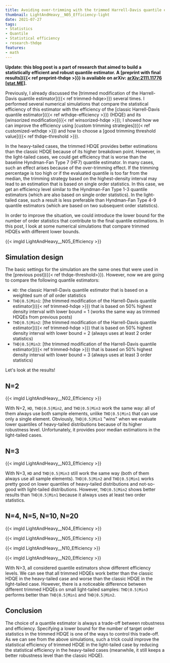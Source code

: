 ```yaml
---
title: Avoiding over-trimming with the trimmed Harrell-Davis quantile estimator
thumbnail: LightAndHeavy__N05_Efficiency-light
date: 2021-07-27
tags:
- Statistics
- Quantile
- Statistical efficiency
- research-thdqe
features:
- math
---
```


**Update: this blog post is a part of research that aimed to build a statistically efficient and robust quantile estimator.
  A [preprint with final results]({{< ref preprint-thdqe >}}) is available on arXiv:
  [arXiv:2111.11776 [stat.ME]](https://arxiv.org/abs/2111.11776).**

Previously, I already discussed the
  [trimmed modification of the Harrell-Davis quantile estimator]({{< ref trimmed-hdqe>}}) several times.
I performed several numerical simulations that compare the statistical efficiency of this estimator
  with the efficiency of the [classic Harrell-Davis quantile estimator]({{< ref wthdqe-efficiency >}}) (HDQE)
  and its [winsorized modification]({{< ref winsorized-hdqe >}});
  I showed how we can improve the efficiency using [custom trimming strategies]({{< ref customized-wthdqe >}})
  and how to choose a [good trimming threshold value]({{< ref thdqe-threshold >}}).

In the heavy-tailed cases, the trimmed HDQE provides better estimations than the classic HDQE
  because of its higher breakdown point.
However, in the light-tailed cases, we could get efficiency that is worse than
  the baseline Hyndman-Fan Type 7 (HF7) quantile estimator.
In many cases, such an effect arises because of the over-trimming effect.
If the trimming percentage is too high or if the evaluated quantile is too far from the median,
  the trimming strategy based on the highest-density interval may lead to an estimation
  that is based on single order statistics.
In this case, we get an efficiency level similar to the Hyndman-Fan Type 1-3 quantile estimators
  (which are also based on single order statistics).
In the light-tailed case, such a result is less preferable than Hyndman-Fan Type 4-9 quantile estimators
  (which are based on two subsequent order statistics).

In order to improve the situation, we could introduce the lower bound for the number of order statistics
  that contribute to the final quantile estimations.
In this post, I look at some numerical simulations
  that compare trimmed HDQEs with different lower bounds.

{{< imgld LightAndHeavy__N05_Efficiency >}}

<!--more-->

## Simulation design

The basic settings for the simulation are the same ones that were used in the [previous post]({{< ref thdqe-threshold>}}).
However, now we are going to compare the following quantile estimators:

* `HD`: the classic Harrell-Davis quantile estimator that is based on a weighted sum of *all* order statistics
* `THD|0.5|Min1`: [the trimmed modification of the Harrell-Davis quantile estimator]({{< ref trimmed-hdqe >}})
  that is based on 50% highest density interval with lower bound = 1
  (works the same way as trimmed HDQEs from previous posts)
* `THD|0.5|Min2`: [the trimmed modification of the Harrell-Davis quantile estimator]({{< ref trimmed-hdqe >}})
  that is based on 50% highest density interval with lower bound = 2
  (always uses at least 2 order statistics)
* `THD|0.5|Min3`: [the trimmed modification of the Harrell-Davis quantile estimator]({{< ref trimmed-hdqe >}})
  that is based on 50% highest density interval with lower bound = 3
  (always uses at least 3 order statistics)

Let's look at the results!

## N=2

{{< imgld LightAndHeavy__N02_Efficiency >}}

With N=2, `HD`, `THD|0.5|Min2`, and `THD|0.5|Min3` work the same way:
  all of them always use both sample elements, unlike `THD|0.5|Min1` that can use only a single element.
Obviously, `THD|0.5|Min1` "wins" when we evaluate lower quantiles of heavy-tailed distributions because of
  its higher robustness level.
Unfortunately, it provides poor median estimations in the light-tailed cases.

## N=3

{{< imgld LightAndHeavy__N03_Efficiency >}}

With N=3, `HD` and `THD|0.5|Min3` still work the same way (both of them always use all sample elements).
`THD|0.5|Min2` and `THD|0.5|Min1` works pretty good on lower quantiles of heavy-tailed distributions
  and not-so-good with light-tailed distributions.
However, `THD|0.5|Min2` shows better results than `THD|0.5|Min1` because it always uses at least two order statistics.

## N=4, N=5, N=10, N=20

{{< imgld LightAndHeavy__N04_Efficiency >}}

{{< imgld LightAndHeavy__N05_Efficiency >}}

{{< imgld LightAndHeavy__N10_Efficiency >}}

{{< imgld LightAndHeavy__N20_Efficiency >}}

With N>3, all considered quantile estimators show different efficiency levels.
We can see that all trimmed HDQEs work better than the classic HDQE in the heavy-tailed case
  and worse than the classic HDQE in the light-tailed case.
However, there is a noticeable difference between different trimmed HDQEs on small light-tailed samples:
  `THD|0.5|Min3` performs better than `THD|0.5|Min1` and `THD|0.5|Min2`.

## Conclusion

The choice of a quantile estimator is always a trade-off between robustness and efficiency.
Specifying a lower bound for the number of target order statistics in the trimmed HDQE is one of the ways
  to control this trade-off.
As we can see from the above simulations, such a trick could improve the statistical efficiency of trimmed HDQE
  in the light-tailed case by reducing the statistical efficiency in the heavy-tailed cases
  (meanwhile, it still keeps a better robustness level than the classic HDQE).